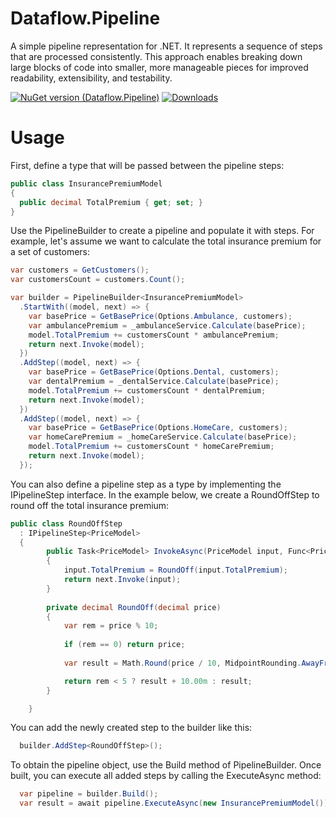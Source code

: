# Dataflow.Pipeline
A simple pipeline representation for .NET.
It represents a sequence of steps that are processed consistently.
This approach enables breaking down large blocks of code into smaller, more manageable pieces for improved readability, extensibility, and testability.

[![NuGet version (Dataflow.Pipeline)](https://img.shields.io/nuget/v/Dataflow.Pipeline.svg?style=flat-square&color=blue)](https://www.nuget.org/packages/Dataflow.Pipeline/)
[![Downloads](https://img.shields.io/nuget/dt/IO.Pipeline?style=flat-square&color=blue)]()

# Usage

First, define a type that will be passed between the pipeline steps:

```csharp
public class InsurancePremiumModel
{
  public decimal TotalPremium { get; set; }
}
```
Use the PipelineBuilder to create a pipeline and populate it with steps.
For example, let's assume we want to calculate the total insurance premium for a set of customers:

```csharp
var customers = GetCustomers();
var customersCount = customers.Count();

var builder = PipelineBuilder<InsurancePremiumModel>
  .StartWith((model, next) => {
    var basePrice = GetBasePrice(Options.Ambulance, customers);
    var ambulancePremium = _ambulanceService.Calculate(basePrice);
    model.TotalPremium += customersCount * ambulancePremium;
    return next.Invoke(model);
  })
  .AddStep((model, next) => {
    var basePrice = GetBasePrice(Options.Dental, customers);
    var dentalPremium = _dentalService.Calculate(basePrice);
    model.TotalPremium += customersCount * dentalPremium;
    return next.Invoke(model);
  })
  .AddStep((model, next) => {
    var basePrice = GetBasePrice(Options.HomeCare, customers);
    var homeCarePremium = _homeCareService.Calculate(basePrice);
    model.TotalPremium += customersCount * homeCarePremium;
    return next.Invoke(model);
  });

```

You can also define a pipeline step as a type by implementing the IPipelineStep<T> interface.
In the example below, we create a RoundOffStep to round off the total insurance premium:

```csharp
public class RoundOffStep
  : IPipelineStep<PriceModel>
  {
        public Task<PriceModel> InvokeAsync(PriceModel input, Func<PriceModel, Task<PriceModel>> next)
        {
            input.TotalPremium = RoundOff(input.TotalPremium);
            return next.Invoke(input);
        }
        
        private decimal RoundOff(decimal price)
        {
            var rem = price % 10;
            
            if (rem == 0) return price;
            
            var result = Math.Round(price / 10, MidpointRounding.AwayFromZero) * 10;

            return rem < 5 ? result + 10.00m : result;
        }

    }
```
You can add the newly created step to the builder like this:

```csharp
  builder.AddStep<RoundOffStep>();
```

To obtain the pipeline object, use the Build method of PipelineBuilder.
Once built, you can execute all added steps by calling the ExecuteAsync method:

```csharp
  var pipeline = builder.Build();
  var result = await pipeline.ExecuteAsync(new InsurancePremiumModel());
```
